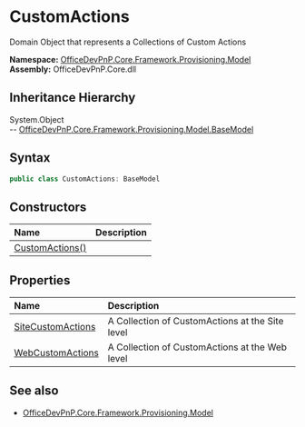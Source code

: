 # CustomActions
Domain Object that represents a Collections of Custom Actions  

**Namespace:** [OfficeDevPnP.Core.Framework.Provisioning.Model](OfficeDevPnP.Core.Framework.Provisioning.Model.md)  
**Assembly:** OfficeDevPnP.Core.dll  
## Inheritance Hierarchy
System.Object  
-- [OfficeDevPnP.Core.Framework.Provisioning.Model.BaseModel](OfficeDevPnP.Core.Framework.Provisioning.Model.BaseModel.md)
## Syntax
```C#
public class CustomActions: BaseModel
```
## Constructors
|**Name**|**Description**|
|:-----|:-----|
| [CustomActions()](OfficeDevPnP.Core.Framework.Provisioning.Model.CustomActions.ctor1.md) | 
## Properties
|**Name**|**Description**|
|:-----|:-----|
| [SiteCustomActions](OfficeDevPnP.Core.Framework.Provisioning.Model.CustomActions.SiteCustomActions.md) | A Collection of CustomActions at the Site level
| [WebCustomActions](OfficeDevPnP.Core.Framework.Provisioning.Model.CustomActions.WebCustomActions.md) | A Collection of CustomActions at the Web level
## See also
- [OfficeDevPnP.Core.Framework.Provisioning.Model](OfficeDevPnP.Core.Framework.Provisioning.Model.md)
